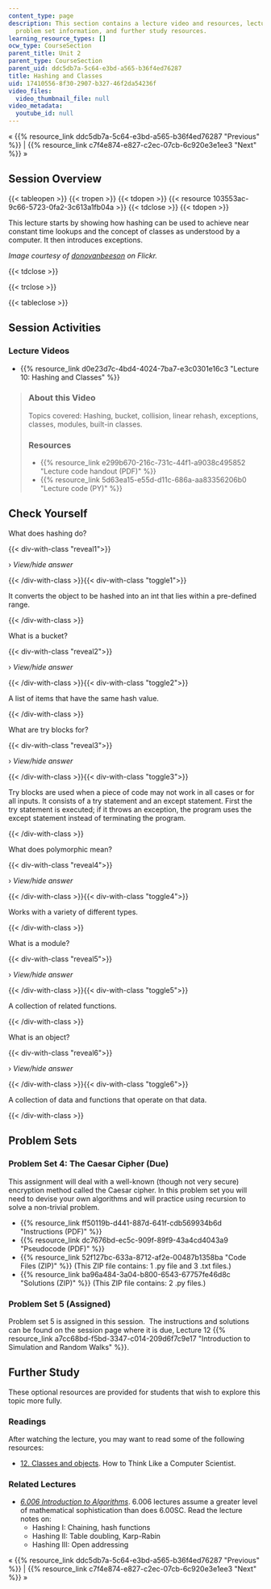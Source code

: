 ```yaml
---
content_type: page
description: This section contains a lecture video and resources, lecture questions;
  problem set information, and further study resources.
learning_resource_types: []
ocw_type: CourseSection
parent_title: Unit 2
parent_type: CourseSection
parent_uid: ddc5db7a-5c64-e3bd-a565-b36f4ed76287
title: Hashing and Classes
uid: 17410556-8f30-2907-b327-46f2da54236f
video_files:
  video_thumbnail_file: null
video_metadata:
  youtube_id: null
---
```


« {{% resource_link ddc5db7a-5c64-e3bd-a565-b36f4ed76287 "Previous" %}} | {{% resource_link c7f4e874-e827-c2ec-07cb-6c920e3e1ee3 "Next" %}} »

Session Overview
----------------

{{< tableopen >}}
{{< tropen >}}
{{< tdopen >}}
{{< resource 103553ac-9c66-5723-0fa2-3c613a1fb04a >}}
{{< tdclose >}}
{{< tdopen >}}


This lecture starts by showing how hashing can be used to achieve near constant time lookups and the concept of classes as understood by a computer. It then introduces exceptions.

_Image courtesy of [donovanbeeson](http://www.flickr.com/photos/donovan_beeson/5792363110/) on Flickr._


{{< tdclose >}}

{{< trclose >}}

{{< tableclose >}}

Session Activities
------------------

### Lecture Videos

*   {{% resource_link d0e23d7c-4bd4-4024-7ba7-e3c0301e16c3 "Lecture 10: Hashing and Classes" %}}

> ### About this Video
> 
> Topics covered: Hashing, bucket, collision, linear rehash, exceptions, classes, modules, built-in classes.
> 
> ### Resources
> 
> *   {{% resource_link e299b670-216c-731c-44f1-a9038c495852 "Lecture code handout (PDF)" %}}
> *   {{% resource_link 5d63ea15-e55d-d11c-686a-aa83356206b0 "Lecture code (PY)" %}}

Check Yourself
--------------

What does hashing do?

{{< div-with-class "reveal1">}}

› _View/hide answer_

{{< /div-with-class >}}{{< div-with-class "toggle1">}}

It converts the object to be hashed into an int that lies within a pre-defined range.

{{< /div-with-class >}}

What is a bucket?

{{< div-with-class "reveal2">}}

› _View/hide answer_

{{< /div-with-class >}}{{< div-with-class "toggle2">}}

A list of items that have the same hash value.

{{< /div-with-class >}}

What are try blocks for?

{{< div-with-class "reveal3">}}

› _View/hide answer_

{{< /div-with-class >}}{{< div-with-class "toggle3">}}

Try blocks are used when a piece of code may not work in all cases or for all inputs. It consists of a try statement and an except statement. First the try statement is executed; if it throws an exception, the program uses the except statement instead of terminating the program.

{{< /div-with-class >}}

What does polymorphic mean?

{{< div-with-class "reveal4">}}

› _View/hide answer_

{{< /div-with-class >}}{{< div-with-class "toggle4">}}

Works with a variety of different types.

{{< /div-with-class >}}

What is a module?

{{< div-with-class "reveal5">}}

› _View/hide answer_

{{< /div-with-class >}}{{< div-with-class "toggle5">}}

A collection of related functions.

{{< /div-with-class >}}

What is an object?

{{< div-with-class "reveal6">}}

› _View/hide answer_

{{< /div-with-class >}}{{< div-with-class "toggle6">}}

A collection of data and functions that operate on that data.

{{< /div-with-class >}}

Problem Sets
------------

### Problem Set 4: The Caesar Cipher (Due)

This assignment will deal with a well-known (though not very secure) encryption method called the Caesar cipher. In this problem set you will need to devise your own algorithms and will practice using recursion to solve a non-trivial problem.

*   {{% resource_link ff50119b-d441-887d-641f-cdb569934b6d "Instructions (PDF)" %}}
*   {{% resource_link dc7676bd-ec5c-909f-89f9-43a4cd4043a9 "Pseudocode (PDF)" %}}
*   {{% resource_link 52f127bc-633a-8712-af2e-00487b1358ba "Code Files (ZIP)" %}} (This ZIP file contains: 1 .py file and 3 .txt files.)
*   {{% resource_link ba96a484-3a04-b800-6543-67757fe46d8c "Solutions (ZIP)" %}} (This ZIP file contains: 2 .py files.)

### Problem Set 5 (Assigned)

Problem set 5 is assigned in this session.  The instructions and solutions can be found on the session page where it is due, Lecture 12 {{% resource_link a7cc68bd-f5bd-3347-c014-209d6f7c9e17 "Introduction to Simulation and Random Walks" %}}.

Further Study
-------------

These optional resources are provided for students that wish to explore this topic more fully.

### Readings

After watching the lecture, you may want to read some of the following resources:

*   [12\. Classes and objects](http://www.greenteapress.com/thinkpython/thinkCSpy/html/chap12.html). How to Think Like a Computer Scientist.

### Related Lectures

*   [_6.006 Introduction to Algorithms_](/courses/6-006-introduction-to-algorithms-spring-2008). 6.006 lectures assume a greater level of mathematical sophistication than does 6.00SC. Read the lecture notes on:
    *   Hashing I: Chaining, hash functions
    *   Hashing II: Table doubling, Karp-Rabin
    *   Hashing III: Open addressing

« {{% resource_link ddc5db7a-5c64-e3bd-a565-b36f4ed76287 "Previous" %}} | {{% resource_link c7f4e874-e827-c2ec-07cb-6c920e3e1ee3 "Next" %}} »